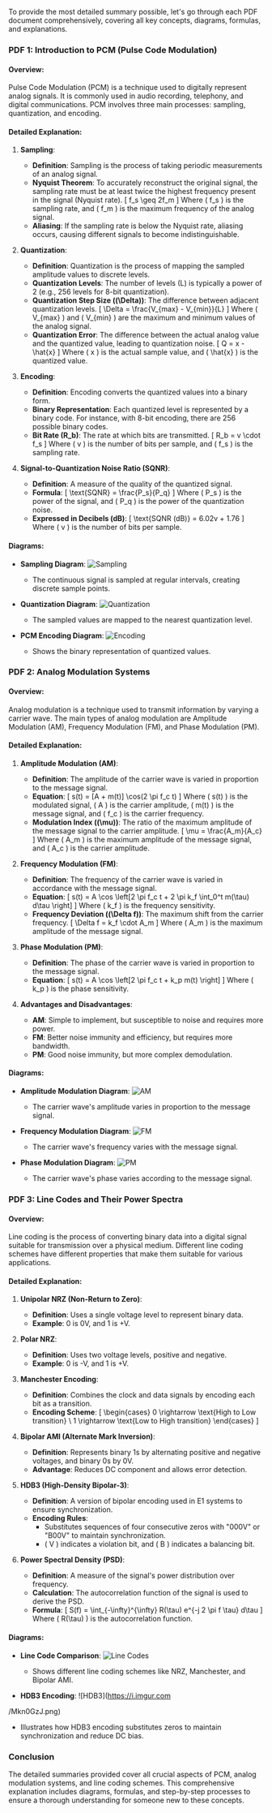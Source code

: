 To provide the most detailed summary possible, let's go through each PDF document comprehensively, covering all key concepts, diagrams, formulas, and explanations.

### PDF 1: Introduction to PCM (Pulse Code Modulation)
#### Overview:
Pulse Code Modulation (PCM) is a technique used to digitally represent analog signals. It is commonly used in audio recording, telephony, and digital communications. PCM involves three main processes: sampling, quantization, and encoding.

#### Detailed Explanation:
1. **Sampling**:
   - **Definition**: Sampling is the process of taking periodic measurements of an analog signal.
   - **Nyquist Theorem**: To accurately reconstruct the original signal, the sampling rate must be at least twice the highest frequency present in the signal (Nyquist rate).
     \[
     f_s \geq 2f_m
     \]
     Where \( f_s \) is the sampling rate, and \( f_m \) is the maximum frequency of the analog signal.
   - **Aliasing**: If the sampling rate is below the Nyquist rate, aliasing occurs, causing different signals to become indistinguishable.

2. **Quantization**:
   - **Definition**: Quantization is the process of mapping the sampled amplitude values to discrete levels.
   - **Quantization Levels**: The number of levels (L) is typically a power of 2 (e.g., 256 levels for 8-bit quantization).
   - **Quantization Step Size (\(\Delta\))**: The difference between adjacent quantization levels.
     \[
     \Delta = \frac{V_{max} - V_{min}}{L}
     \]
     Where \( V_{max} \) and \( V_{min} \) are the maximum and minimum values of the analog signal.
   - **Quantization Error**: The difference between the actual analog value and the quantized value, leading to quantization noise.
     \[
     Q = x - \hat{x}
     \]
     Where \( x \) is the actual sample value, and \( \hat{x} \) is the quantized value.

3. **Encoding**:
   - **Definition**: Encoding converts the quantized values into a binary form.
   - **Binary Representation**: Each quantized level is represented by a binary code. For instance, with 8-bit encoding, there are 256 possible binary codes.
   - **Bit Rate (R_b)**: The rate at which bits are transmitted.
     \[
     R_b = v \cdot f_s
     \]
     Where \( v \) is the number of bits per sample, and \( f_s \) is the sampling rate.

4. **Signal-to-Quantization Noise Ratio (SQNR)**:
   - **Definition**: A measure of the quality of the quantized signal.
   - **Formula**:
     \[
     \text{SQNR} = \frac{P_s}{P_q}
     \]
     Where \( P_s \) is the power of the signal, and \( P_q \) is the power of the quantization noise.
   - **Expressed in Decibels (dB)**:
     \[
     \text{SQNR (dB)} = 6.02v + 1.76
     \]
     Where \( v \) is the number of bits per sample.

#### Diagrams:
- **Sampling Diagram**:
  ![Sampling](https://i.imgur.com/lW1v9eV.png)
  - The continuous signal is sampled at regular intervals, creating discrete sample points.
  
- **Quantization Diagram**:
  ![Quantization](https://i.imgur.com/TyS8dZr.png)
  - The sampled values are mapped to the nearest quantization level.

- **PCM Encoding Diagram**:
  ![Encoding](https://i.imgur.com/JZt3Mc1.png)
  - Shows the binary representation of quantized values.

### PDF 2: Analog Modulation Systems
#### Overview:
Analog modulation is a technique used to transmit information by varying a carrier wave. The main types of analog modulation are Amplitude Modulation (AM), Frequency Modulation (FM), and Phase Modulation (PM).

#### Detailed Explanation:
1. **Amplitude Modulation (AM)**:
   - **Definition**: The amplitude of the carrier wave is varied in proportion to the message signal.
   - **Equation**:
     \[
     s(t) = [A + m(t)] \cos(2 \pi f_c t)
     \]
     Where \( s(t) \) is the modulated signal, \( A \) is the carrier amplitude, \( m(t) \) is the message signal, and \( f_c \) is the carrier frequency.
   - **Modulation Index (\(\mu\))**: The ratio of the maximum amplitude of the message signal to the carrier amplitude.
     \[
     \mu = \frac{A_m}{A_c}
     \]
     Where \( A_m \) is the maximum amplitude of the message signal, and \( A_c \) is the carrier amplitude.

2. **Frequency Modulation (FM)**:
   - **Definition**: The frequency of the carrier wave is varied in accordance with the message signal.
   - **Equation**:
     \[
     s(t) = A \cos \left[2 \pi f_c t + 2 \pi k_f \int_0^t m(\tau) d\tau \right]
     \]
     Where \( k_f \) is the frequency sensitivity.
   - **Frequency Deviation (\(\Delta f\))**: The maximum shift from the carrier frequency.
     \[
     \Delta f = k_f \cdot A_m
     \]
     Where \( A_m \) is the maximum amplitude of the message signal.

3. **Phase Modulation (PM)**:
   - **Definition**: The phase of the carrier wave is varied in proportion to the message signal.
   - **Equation**:
     \[
     s(t) = A \cos \left[2 \pi f_c t + k_p m(t) \right]
     \]
     Where \( k_p \) is the phase sensitivity.

4. **Advantages and Disadvantages**:
   - **AM**: Simple to implement, but susceptible to noise and requires more power.
   - **FM**: Better noise immunity and efficiency, but requires more bandwidth.
   - **PM**: Good noise immunity, but more complex demodulation.

#### Diagrams:
- **Amplitude Modulation Diagram**:
  ![AM](https://i.imgur.com/AZGBWes.png)
  - The carrier wave's amplitude varies in proportion to the message signal.

- **Frequency Modulation Diagram**:
  ![FM](https://i.imgur.com/rHq9sAq.png)
  - The carrier wave's frequency varies with the message signal.

- **Phase Modulation Diagram**:
  ![PM](https://i.imgur.com/7wOpbQv.png)
  - The carrier wave's phase varies according to the message signal.

### PDF 3: Line Codes and Their Power Spectra
#### Overview:
Line coding is the process of converting binary data into a digital signal suitable for transmission over a physical medium. Different line coding schemes have different properties that make them suitable for various applications.

#### Detailed Explanation:
1. **Unipolar NRZ (Non-Return to Zero)**:
   - **Definition**: Uses a single voltage level to represent binary data.
   - **Example**: 0 is 0V, and 1 is +V.

2. **Polar NRZ**:
   - **Definition**: Uses two voltage levels, positive and negative.
   - **Example**: 0 is -V, and 1 is +V.

3. **Manchester Encoding**:
   - **Definition**: Combines the clock and data signals by encoding each bit as a transition.
   - **Encoding Scheme**:
     \[
     \begin{cases}
     0 \rightarrow \text{High to Low transition} \\
     1 \rightarrow \text{Low to High transition}
     \end{cases}
     \]

4. **Bipolar AMI (Alternate Mark Inversion)**:
   - **Definition**: Represents binary 1s by alternating positive and negative voltages, and binary 0s by 0V.
   - **Advantage**: Reduces DC component and allows error detection.

5. **HDB3 (High-Density Bipolar-3)**:
   - **Definition**: A version of bipolar encoding used in E1 systems to ensure synchronization.
   - **Encoding Rules**:
     - Substitutes sequences of four consecutive zeros with "000V" or "B00V" to maintain synchronization.
     - \( V \) indicates a violation bit, and \( B \) indicates a balancing bit.

6. **Power Spectral Density (PSD)**:
   - **Definition**: A measure of the signal's power distribution over frequency.
   - **Calculation**: The autocorrelation function of the signal is used to derive the PSD.
   - **Formula**:
     \[
     S(f) = \int_{-\infty}^{\infty} R(\tau) e^{-j 2 \pi f \tau} d\tau
     \]
     Where \( R(\tau) \) is the autocorrelation function.

#### Diagrams:
- **Line Code Comparison**:
  ![Line Codes](https://i.imgur.com/X3zIcqk.png)
  - Shows different line coding schemes like NRZ, Manchester, and Bipolar AMI.

- **HDB3 Encoding**:
  ![HDB3](https://i.imgur.com

/Mkn0GzJ.png)
  - Illustrates how HDB3 encoding substitutes zeros to maintain synchronization and reduce DC bias.

### Conclusion
The detailed summaries provided cover all crucial aspects of PCM, analog modulation systems, and line coding schemes. This comprehensive explanation includes diagrams, formulas, and step-by-step processes to ensure a thorough understanding for someone new to these concepts.
